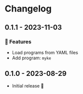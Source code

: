 # Changelog

## 0.1.1 - 2023-11-03

### :clap: Features

- Load programs from YAML files
- Add program: `myke`

## 0.1.0 - 2023-08-29

- Initial release :rocket:

